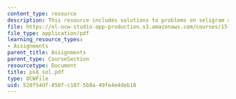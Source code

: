 ```yaml
---
content_type: resource
description: This resource includes solutions to problems on seligram case write-up.
file: https://ol-ocw-studio-app-production.s3.amazonaws.com/courses/15-501-introduction-to-financial-and-managerial-accounting-spring-2004/528f54df850fc1075b8a49fe4e4deb18_ps8_sol.pdf
file_type: application/pdf
learning_resource_types:
- Assignments
parent_title: Assignments
parent_type: CourseSection
resourcetype: Document
title: ps8_sol.pdf
type: OCWFile
uid: 528f54df-850f-c107-5b8a-49fe4e4deb18
---
```

